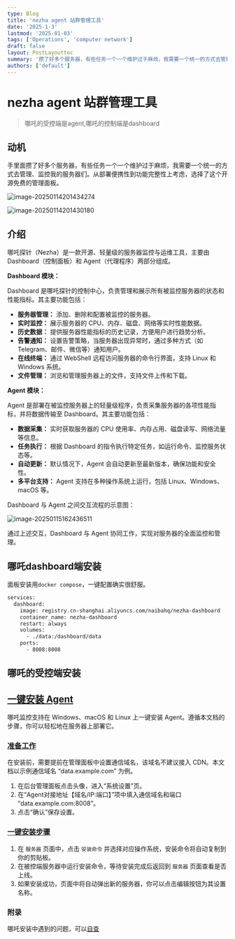 ```yaml
---
type: Blog
title: 'nezha agent 站群管理工具'
date: '2025-1-3'
lastmod: '2025-01-03'
tags: ['Operations', 'computer network']
draft: false
layout: PostLayouttoc
summary: '攒了好多个服务器，有些任务一个一个维护过于麻烦，我需要一个统一的方式去管理、监控我的服务器们。从部署便携性到功能完整性上考虑，选择了这个开源免费的管理面板。'
authors: ['default']
---
```


# nezha agent 站群管理工具

> 哪吒的受控端是agent,哪吒的控制端是dashboard

## 动机

手里面攒了好多个服务器，有些任务一个一个维护过于麻烦，我需要一个统一的方式去管理、监控我的服务器们。从部署便携性到功能完整性上考虑，选择了这个开源免费的管理面板。

![image-20250114201434274](https://yyhimage.oss-cn-shanghai.aliyuncs.com/img/image-20250114201434274.png)

![image-20250114201430180](https://yyhimage.oss-cn-shanghai.aliyuncs.com/img/image-20250114201430180.png)

## 介绍

哪吒探针（Nezha）是一款开源、轻量级的服务器监控与运维工具，主要由 Dashboard（控制面板）和 Agent（代理程序）两部分组成。

**Dashboard 模块：**

Dashboard 是哪吒探针的控制中心，负责管理和展示所有被监控服务器的状态和性能指标。其主要功能包括：

- **服务器管理：** 添加、删除和配置被监控的服务器。
- **实时监控：** 展示服务器的 CPU、内存、磁盘、网络等实时性能数据。
- **历史数据：** 提供服务器性能指标的历史记录，方便用户进行趋势分析。
- **告警通知：** 设置告警策略，当服务器出现异常时，通过多种方式（如 Telegram、邮件、微信等）通知用户。
- **在线终端：** 通过 WebShell 远程访问服务器的命令行界面，支持 Linux 和 Windows 系统。
- **文件管理：** 浏览和管理服务器上的文件，支持文件上传和下载。

**Agent 模块：**

Agent 是部署在被监控服务器上的轻量级程序，负责采集服务器的各项性能指标，并将数据传输至 Dashboard。其主要功能包括：

- **数据采集：** 实时获取服务器的 CPU 使用率、内存占用、磁盘读写、网络流量等信息。
- **任务执行：** 根据 Dashboard 的指令执行特定任务，如运行命令、监控服务状态等。
- **自动更新：** 默认情况下，Agent 会自动更新至最新版本，确保功能和安全性。
- **多平台支持：** Agent 支持在多种操作系统上运行，包括 Linux、Windows、macOS 等。

 Dashboard 与 Agent 之间交互流程的示意图：

![image-20250115162436511](https://yyhimage.oss-cn-shanghai.aliyuncs.com/img/image-20250115162436511.png)

通过上述交互，Dashboard 与 Agent 协同工作，实现对服务器的全面监控和管理。

## 哪吒dashboard端安装

面板安装用`docker compose`，一键配置确实很舒服。

```dockerfile
services:
  dashboard:
    image: registry.cn-shanghai.aliyuncs.com/naibahq/nezha-dashboard
    container_name: nezha-dashboard
    restart: always
    volumes:
      - ./data:/dashboard/data
    ports:
      - 8008:8008
```

## 哪吒的受控端安装

## [一键安装 Agent](https://nezha.wiki/guide/agent.html#一键安装-agent)

哪吒监控支持在 Windows、macOS 和 Linux 上一键安装 Agent。遵循本文档的步骤，你可以轻松地在服务器上部署它。

### [准备工作](https://nezha.wiki/guide/agent.html#准备工作)

在安装前，需要提前在管理面板中设置通信域名，该域名不建议接入 CDN。本文档以示例通信域名 “data.example.com” 为例。

1. 在后台管理面板点击头像，进入“系统设置”页。
2. 在“Agent对接地址【域名/IP:端口】”项中填入通信域名和端口 “data.example.com:8008”。
3. 点击“确认”保存设置。

### [一键安装步骤](https://nezha.wiki/guide/agent.html#一键安装步骤)

1. 在 `服务器` 页面中，点击 `安装命令` 并选择对应操作系统，安装命令将自动复制到你的剪贴板。
2. 在被控端服务器中运行安装命令，等待安装完成后返回到 `服务器` 页面查看是否上线。
3. 如果安装成功，页面中将自动弹出新的服务器，你可以点击编辑按钮为其设置名称。



### 附录

哪吒安装中遇到的问题，可以[自查](https://nezha.wiki/guide/q2.html)

